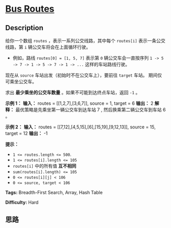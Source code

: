 # [Bus Routes][title]

## Description

给你一个数组 `routes` ，表示一系列公交线路，其中每个 `routes[i]` 表示一条公交线路，第 `i` 辆公交车将会在上面循环行驶。

  * 例如，路线 `routes[0] = [1, 5, 7]` 表示第 `0` 辆公交车会一直按序列 `1 -> 5 -> 7 -> 1 -> 5 -> 7 -> 1 -> ...` 这样的车站路线行驶。

现在从 `source` 车站出发（初始时不在公交车上），要前往 `target` 车站。 期间仅可乘坐公交车。

求出 **最少乘坐的公交车数量** 。如果不可能到达终点车站，返回 `-1` 。

**示例 1：**
            **输入：** routes = [[1,2,7],[3,6,7]], source = 1, target = 6    **输出：** 2    **解释：** 最优策略是先乘坐第一辆公交车到达车站 7 , 然后换乘第二辆公交车到车站 6 。     

**示例 2：**
            **输入：** routes = [[7,12],[4,5,15],[6],[15,19],[9,12,13]], source = 15, target = 12    **输出：** -1    

**提示：**

  * `1 <= routes.length <= 500`.
  * `1 <= routes[i].length <= 105`
  * `routes[i]` 中的所有值 **互不相同**
  * `sum(routes[i].length) <= 105`
  * `0 <= routes[i][j] < 106`
  * `0 <= source, target < 106`


**Tags:** Breadth-First Search, Array, Hash Table

**Difficulty:** Hard

## 思路

[title]: https://leetcode-cn.com/problems/bus-routes
